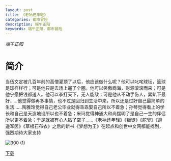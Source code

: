 ```yaml
---
layout: post
title: 《老衲还年轻》
categories: 都市冒险
description: 端午正阳
keywords: 端午正阳，都市冒险
---
```

*端午正阳*

# 简介

当伍文定被几百年前的高僧灌顶了以后，他应该做什么呢？他可以叱咤球坛，篮球足球样样行；可是他只是去场上遛了个圈。他可以笑傲商海，财源滚滚而来；可是他宁愿把钱都送人。他可以拳打天下，无人能敌；可是他从不动手伤人，累趴下最好……他觉得做再多事情，也不过是回归到生活中来，所以还是过好自己最简单的生活……陶雅玲觉得自己老公毕业就得乖乖娶自己所以不着急；孙琴觉得看上的学长和自己是天造地设所以也不着急；米玛觉得神通大和尚摆明了是自己一生的伴侣所以更不着急；于是就被有心人钻了空子……《老衲还年轻》《叛徒》《舵爷》《逍遥军医》《草根石布衣》之后的新书《梦想为王》在起点和创世中文网都能找到，强烈期待大家支持

![300 (1)](http://tvax2.sinaimg.cn/large/008dGP0Fgy1gtw9rz2x30j304605kwej.jpg)

[下载](https://link.jscdn.cn/1drv/aHR0cHM6Ly8xZHJ2Lm1zL3QvcyFBaGU2R2dNWmVFb2poQy1aM2JmZXZmMGVMaTVTP2U9bmNFMjNU.txt)
